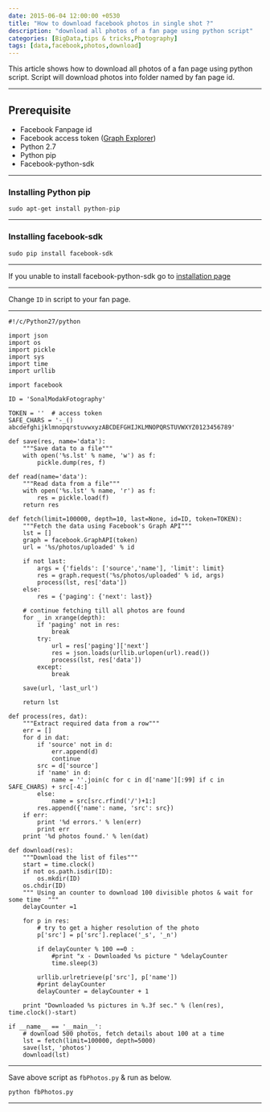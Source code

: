```yaml
---
date: 2015-06-04 12:00:00 +0530
title: "How to download facebook photos in single shot ?"
description: "download all photos of a fan page using python script"
categories: [BigData,tips & tricks,Photography]
tags: [data,facebook,photos,download]
---
```


This article shows how to download all photos of a fan page using python script.
Script will download photos into folder named by fan page id.

------------------

**Prerequisite**
------------------

* Facebook Fanpage id
* Facebook access token ([Graph Explorer](https://developers.facebook.com/tools/explorer/ "Get access token from Facebook Graph explorer"))
* Python 2.7
* Python pip
* Facebook-python-sdk

------------------

### **Installing Python pip**
```shell
sudo apt-get install python-pip
```

--------------------

### **Installing facebook-sdk**
```shell
sudo pip install facebook-sdk
```

--------------------
If you unable to install facebook-python-sdk go to [installation page](http://facebook-sdk.readthedocs.org/en/latest/install.html)

---------------------

Change ``` ID ```  in script to your fan page.

---------------------

    #!/c/Python27/python

    import json
    import os
    import pickle
    import sys
    import time
    import urllib

    import facebook

    ID = 'SonalModakFotography'

    TOKEN = ''  # access token
    SAFE_CHARS = '-_() abcdefghijklmnopqrstuvwxyzABCDEFGHIJKLMNOPQRSTUVWXYZ0123456789'

    def save(res, name='data'):
        """Save data to a file"""
        with open('%s.lst' % name, 'w') as f:
            pickle.dump(res, f)

    def read(name='data'):
        """Read data from a file"""
        with open('%s.lst' % name, 'r') as f:
            res = pickle.load(f)
        return res

    def fetch(limit=100000, depth=10, last=None, id=ID, token=TOKEN):
        """Fetch the data using Facebook's Graph API"""
        lst = []
        graph = facebook.GraphAPI(token)
        url = '%s/photos/uploaded' % id

        if not last:
            args = {'fields': ['source','name'], 'limit': limit}
            res = graph.request('%s/photos/uploaded' % id, args)
            process(lst, res['data'])
        else:
            res = {'paging': {'next': last}}

        # continue fetching till all photos are found
        for _ in xrange(depth):
            if 'paging' not in res:
                break
            try:
                url = res['paging']['next']
                res = json.loads(urllib.urlopen(url).read())
                process(lst, res['data'])
            except:
                break

        save(url, 'last_url')

        return lst

    def process(res, dat):
        """Extract required data from a row"""
        err = []
        for d in dat:
            if 'source' not in d:
                err.append(d)
                continue
            src = d['source']
            if 'name' in d:
                name = ''.join(c for c in d['name'][:99] if c in SAFE_CHARS) + src[-4:]
            else:
                name = src[src.rfind('/')+1:]
            res.append({'name': name, 'src': src})
        if err:
            print '%d errors.' % len(err)
            print err
        print '%d photos found.' % len(dat)

    def download(res):
        """Download the list of files"""
        start = time.clock()
        if not os.path.isdir(ID):
            os.mkdir(ID)
        os.chdir(ID)
        """ Using an counter to download 100 divisible photos & wait for some time  """
        delayCounter =1

        for p in res:
            # try to get a higher resolution of the photo
            p['src'] = p['src'].replace('_s', '_n')

            if delayCounter % 100 ==0 :
                #print "x - Downloaded %s picture " %delayCounter
                time.sleep(3)

            urllib.urlretrieve(p['src'], p['name'])
            #print delayCounter
            delayCounter = delayCounter + 1

        print "Downloaded %s pictures in %.3f sec." % (len(res), time.clock()-start)

    if __name__ == '__main__':
        # download 500 photos, fetch details about 100 at a time
        lst = fetch(limit=100000, depth=5000)
        save(lst, 'photos')
        download(lst)


-------------------------------

Save above script as ``` fbPhotos.py ``` & run as below.

```
python fbPhotos.py
```

-------------------------------
